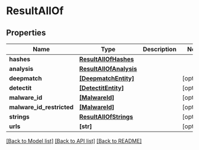 # ResultAllOf

## Properties
Name | Type | Description | Notes
------------ | ------------- | ------------- | -------------
**hashes** | [**ResultAllOfHashes**](ResultAllOfHashes.md) |  | 
**analysis** | [**ResultAllOfAnalysis**](ResultAllOfAnalysis.md) |  | 
**deepmatch** | [**[DeepmatchEntity]**](DeepmatchEntity.md) |  | [optional] 
**detectit** | [**[DetectitEntity]**](DetectitEntity.md) |  | [optional] 
**malware_id** | [**[MalwareId]**](MalwareId.md) |  | [optional] 
**malware_id_restricted** | [**[MalwareId]**](MalwareId.md) |  | [optional] 
**strings** | [**ResultAllOfStrings**](ResultAllOfStrings.md) |  | [optional] 
**urls** | **[str]** |  | [optional] 

[[Back to Model list]](../README.md#documentation-for-models) [[Back to API list]](../README.md#documentation-for-api-endpoints) [[Back to README]](../README.md)


